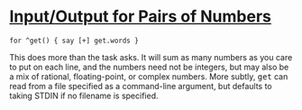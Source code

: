 [1]: http://rosettacode.org/wiki/Input/Output_for_Pairs_of_Numbers

# [Input/Output for Pairs of Numbers][1]

```perl6
for ^get() { say [+] get.words }
```


This does more than the task asks. It will sum as many numbers as you care to put on each line, and the numbers need not be integers, but may also be a mix of rational, floating-point, or complex numbers. More subtly, <tt>get</tt> can read from a file specified as a command-line argument, but defaults to taking STDIN if no filename is specified.
